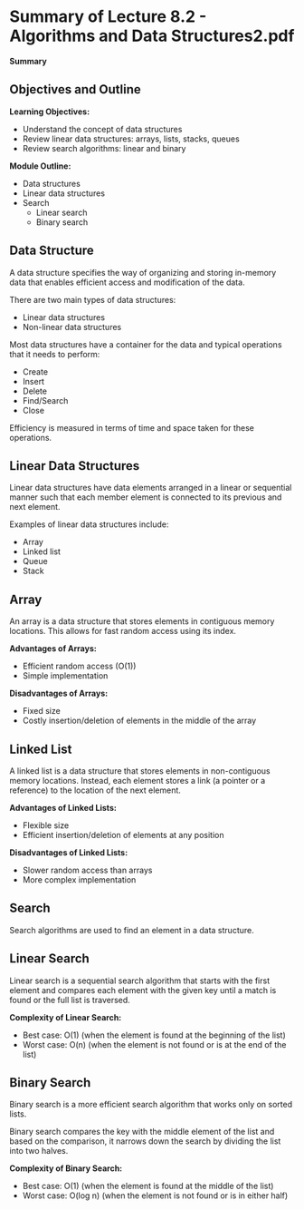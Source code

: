 #  Summary of Lecture 8.2 - Algorithms and Data Structures2.pdf 
**Summary**
## Objectives and Outline

**Learning Objectives:**

* Understand the concept of data structures
* Review linear data structures: arrays, lists, stacks, queues
* Review search algorithms: linear and binary

**Module Outline:**

* Data structures
* Linear data structures
* Search
    * Linear search
    * Binary search

## Data Structure

A data structure specifies the way of organizing and storing in-memory data that enables efficient access and modification of the data.

There are two main types of data structures:

* Linear data structures
* Non-linear data structures

Most data structures have a container for the data and typical operations that it needs to perform:

* Create
* Insert
* Delete
* Find/Search
* Close

Efficiency is measured in terms of time and space taken for these operations.

## Linear Data Structures

Linear data structures have data elements arranged in a linear or sequential manner such that each member element is connected to its previous and next element.

Examples of linear data structures include:

* Array
* Linked list
* Queue
* Stack

## Array

An array is a data structure that stores elements in contiguous memory locations. This allows for fast random access using its index.

**Advantages of Arrays:**

* Efficient random access (O(1))
* Simple implementation

**Disadvantages of Arrays:**

* Fixed size
* Costly insertion/deletion of elements in the middle of the array

## Linked List

A linked list is a data structure that stores elements in non-contiguous memory locations. Instead, each element stores a link (a pointer or a reference) to the location of the next element.

**Advantages of Linked Lists:**

* Flexible size
* Efficient insertion/deletion of elements at any position

**Disadvantages of Linked Lists:**

* Slower random access than arrays
* More complex implementation

## Search

Search algorithms are used to find an element in a data structure.

## Linear Search

Linear search is a sequential search algorithm that starts with the first element and compares each element with the given key until a match is found or the full list is traversed.

**Complexity of Linear Search:**

* Best case: O(1) (when the element is found at the beginning of the list)
* Worst case: O(n) (when the element is not found or is at the end of the list)

## Binary Search

Binary search is a more efficient search algorithm that works only on sorted lists.

Binary search compares the key with the middle element of the list and based on the comparison, it narrows down the search by dividing the list into two halves.

**Complexity of Binary Search:**

* Best case: O(1) (when the element is found at the middle of the list)
* Worst case: O(log n) (when the element is not found or is in either half)

